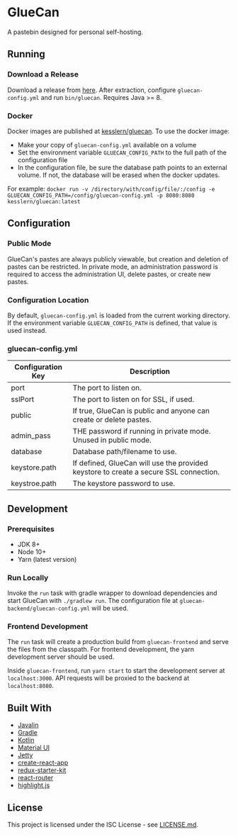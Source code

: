 # GlueCan

A pastebin designed for personal self-hosting.

## Running

### Download a Release

Download a release from [here](https://github.com/kesslern/gluecan/releases). After extraction, configure `gluecan-config.yml` and run `bin/gluecan`. Requires Java >= 8.

### Docker

Docker images are published at [kesslern/gluecan](https://cloud.docker.com/repository/docker/kesslern/gluecan). To use the docker image:

- Make your copy of `gluecan-config.yml` available on a volume
- Set the environment variable `GLUECAN_CONFIG_PATH` to the full path of the configuration file
- In the configuration file, be sure the database path points to an external volume. If not, the database will be erased when the docker updates.

For example: `docker run -v /directory/with/config/file/:/config -e GLUECAN_CONFIG_PATH=/config/gluecan-config.yml -p 8080:8080 kesslern/gluecan:latest`

## Configuration

### Public Mode

GlueCan's pastes are always publicly viewable, but creation and deletion of pastes can be restricted. In private mode, an administration password is required to access the administration UI, delete pastes, or create new pastes.

### Configuration Location

By default, `gluecan-config.yml` is loaded from the current working directory. If the environment variable `GLUECAN_CONFIG_PATH` is defined, that value is used instead.

### gluecan-config.yml

| Configuration Key | Description                                                                           |
| ----------------- | ------------------------------------------------------------------------------------- |
| port              | The port to listen on.                                                                |
| sslPort           | The port to listen on for SSL, if used.                                               |
| public            | If true, GlueCan is public and anyone can create or delete pastes.                    |
| admin_pass        | THE password if running in private mode. Unused in public mode.                       |
| database          | Database path/filename to use.                                                        |
| keystore.path     | If defined, GlueCan will use the provided keystore to create a secure SSL connection. |
| keystroe.path     | The keystore password to use.                                                         |

## Development

### Prerequisites

- JDK 8+
- Node 10+
- Yarn (latest version)

### Run Locally

Invoke the `run` task with gradle wrapper to download dependencies and start GlueCan with `./gradlew run`. The configuration file at `gluecan-backend/gluecan-config.yml` will be used.

### Frontend Development

The `run` task will create a production build from `gluecan-frontend` and serve the files from the classpath. For frontend development, the yarn development server should be used.

Inside `gluecan-frontend`, run `yarn start` to start the development server at `localhost:3000`. API requests will be proxied to the backend at `localhost:8080`.

## Built With

- [Javalin](https://javalin.io/)
- [Gradle](https://gradle.org/)
- [Kotlin](https://kotlinlang.org/)
- [Material UI](https://material-ui.com/)
- [Jetty](https://www.eclipse.org/jetty/)
- [create-react-app](https://github.com/facebook/create-react-app)
- [redux-starter-kit](https://redux-starter-kit.js.org/)
- [react-router](https://reacttraining.com/react-router/)
- [highlight.js](https://highlightjs.org/)

## License

This project is licensed under the ISC License - see [LICENSE.md](LICENSE.md).
